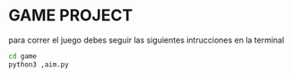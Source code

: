 # GAME PROJECT

para correr el juego debes seguir las siguientes intrucciones en la terminal

```sh
cd game
python3 ,aim.py
```
